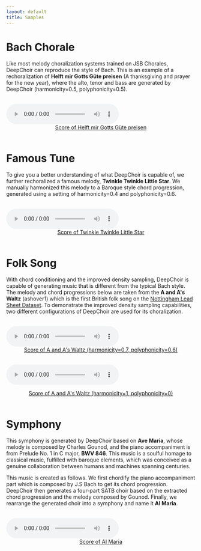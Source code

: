 ```yaml
---
layout: default
title: Samples
---
```


# Bach Chorale

Like most melody choralization systems trained on JSB Chorales, DeepChoir can reproduce the style of Bach. This is an example of a rechoralization of **Helft mir Gotts Güte preisen** (A thanksgiving and prayer for the new year), where the alto, tenor and bass are generated by DeepChoir (harmonicity=0.5, polyphonicity=0.5).

<br>
<audio id="audio_1" src="samples/bach_chorale/088-h0.5-p0.5.mp3" type="audio/mpeg" controls controlsList="nodownload">Your browser does not support the audio element.</audio>
<center><a id="score_1" href="samples/bach_chorale/088-h0.5-p0.5.pdf" target="_blank">Score of Helft mir Gotts Güte preisen</a></center>
<br>

# Famous Tune
To give you a better understanding of what DeepChoir is capable of, we further rechoralized a famous melody, **Twinkle Twinkle Little Star**. We manually harmonized this melody to a Baroque style chord progression, generated using a setting of harmonicity=0.4 and polyphonicity=0.6.

<br>
<audio id="audio_2" src="samples/famous_tune/little star-h0.4-p0.6.mp3" type="audio/mpeg" controls controlsList="nodownload">Your browser does not support the audio element.</audio>
<center><a id="score_2" href="samples/famous_tune/little star-h0.4-p0.6.pdf" target="_blank">Score of Twinkle Twinkle Little Star</a></center>
<br>

# Folk Song
With chord conditioning and the improved density sampling, DeepChoir is capable of generating music that is different from the typical Bach style. The melody and chord progressions below are taken from the **A and A's Waltz** (ashover1) which is the first British folk song on the [Nottingham Lead Sheet Dataset](https://github.com/sander-wood/autoharmonizer). To demonstrate the improved density sampling capabilities, two different configurations of DeepChoir are used for its choralization.

<br>
<audio id="audio_3" src="samples/folk_song/ashover1-h0.7-p0.6.mp3" type="audio/mpeg" controls controlsList="nodownload">Your browser does not support the audio element.</audio>
<center><a id="score_3" href="samples/folk_song/ashover1-h0.7-p0.6.pdf" target="_blank">Score of A and A's Waltz (harmonicity=0.7, polyphonicity=0.6)</a></center>
<br>

<audio id="audio_4" src="samples/folk_song/ashover1-h1-p0.mp3" type="audio/mpeg" controls controlsList="nodownload">Your browser does not support the audio element.</audio>
<center><a id="score_4" href="samples/folk_song/ashover1-h1-p0.pdf" target="_blank">Score of A and A's Waltz (harmonicity=1, polyphonicity=0)</a></center>
<br>

# Symphony

This symphony is generated by DeepChoir based on **Ave Maria**, whose melody is composed by Charles Gounod, and the piano accompaniment is from Prelude No. 1 in C major, **BWV 846**. This music is a soulful homage to classical music, fulfilled with baroque elements, which was conceived as a genuine collaboration between humans and machines spanning centuries.

This music is created as follows. We first chordify the piano accompaniment part which is composed by J.S Bach to get its chord progression. DeepChoir then generates a four-part SATB choir based on the extracted chord progression and the melody composed by Gounod. Finally, we rearrange the generated choir into a symphony and name it **AI Maria**.

<br>
<audio id="audio_5" src="samples/symphony/AI Maria.mp3" type="audio/mpeg" controls controlsList="nodownload">Your browser does not support the audio element.</audio>
<center><a id="score_5" href="samples/symphony/AI Maria.pdf" target="_blank">Score of AI Maria</a></center>
<br>

  
